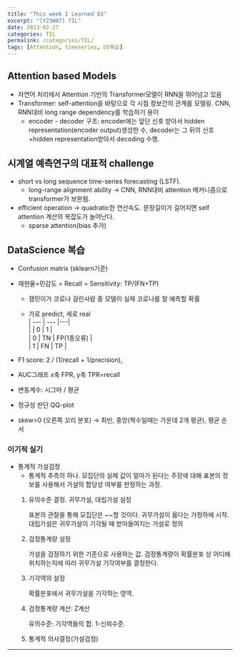 ```yaml
---
title: "This week I Learned 03"
excerpt: "[Y23W07] TIL"
date: 2023-02-27
categories: TIL
permalink: /categories/TIL/
tags: [Attention, timeseries, DS복습]
---
```


## Attention based Models

- 자연어 처리에서 Attention 기반의 Transformer모델이 RNN을 뛰어넘고 있음
- Transformer: self-attention을 바탕으로 각 시점 정보간의 관계를 모델링. CNN, RNN대비 long range dependency를 학습하기 용이
    - encoder - decoder 구조: encoder에는 앞단 신호 받아서 hidden representation(encoder output)생성한 수, decoder는 그 뒤의 신호+hidden representation받아서  decoding 수행.

## 시계열 예측연구의 대표적 challenge

- short vs long sequence time-series forecasting (LSTF).
    - long-range alignment ability → CNN, RNN대비 attention 메커니즘으로 transformer가 보완됨.
- efficient operation → quadratic한 연산속도. 문장길이가 길어지면 self attention 계산의 복잡도가 늘어난다.
    - sparse attention(bias 추가)

## DataScience 복습
- Confusion matrix (sklearn기준)
- 재현율=민감도 = Recall = Sensitivity: TP/(FN+TP)
    - 잼민이가 코로나 걸린사람 중 모델이 실제 코로나를 잘 예측할 확률

    - 가로 predict, 세로 real  
    | --- | --- |---|  
    |     | 0   | 1   |    
    | 0   | TN  | FP(1종오류) |  
    | 1   | FN  | TP |

- F1 score: 2 / (1/recall + 1/precision),
- AUC그래프 x축 FPR, y축 TPR=recall
- 변동계수: 시그마 / 평균
- 정규성 판단 QQ-plot
- skew>0 (오른쪽 꼬리 분포) → 최빈, 중앙(짝수일때는 가운데 2개 평균), 평균 순서

### 이기적 실기

- 통계적 가설검정
    - 통계적 추측의 하나. 모집단의 실제 값이 얼마가 된다는 주장에 대해 표본의 정보를 사용해서 가설의 합당성 여부를 판정하는 과정.
    1. 유의수준 결정. 귀무가설, 대립가설 설정
        
        표본의 관찰을 통해 모집단은 ~~할 것이다. 귀무가설이 옳다는 가정하에 시작. 대립가설은 귀무가설이 기각될 때 받아들여지는 가설로 정의
        
    2. 검정통계량 설정
        
        가설을 검정하기 위한 기준으로 사용하는 값. 검정통계량이 확률분포 상 어디에 위치하는지에 따라 귀무가설 기각여부를 결정한다.
        
    3. 기각역의 설정
        
        확률분포에서 귀무가설을 기각하는 영역. 
        
    4. 검정통계량 계산: Z계산
        
        유의수준: 기각역들의 합. 1-신뢰수준. 
        
    5. 통계적 의사결정(가설검정)

---